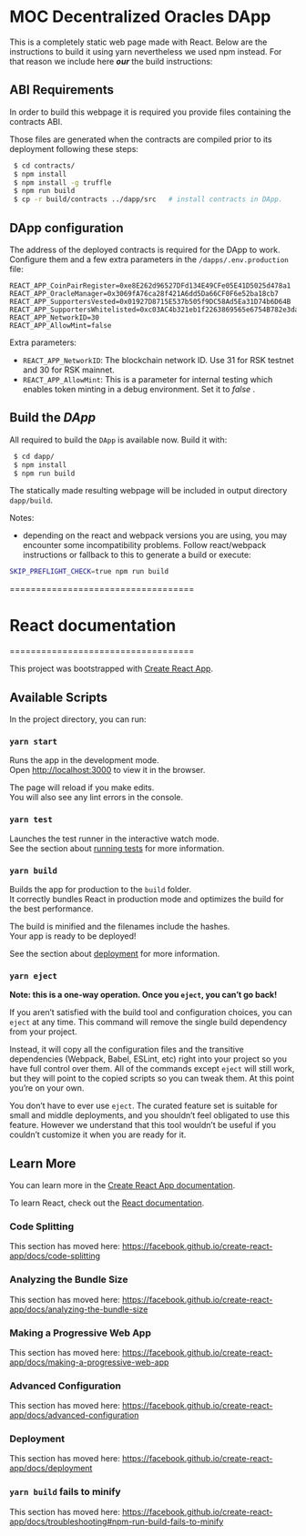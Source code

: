 # MOC Decentralized Oracles DApp

This is a completely static web page made with React. Below are the instructions to build it using yarn nevertheless we used npm instead. 
For that reason we include here ***our*** the build instructions:

## ABI Requirements

In order to build this webpage it is required you provide files containing the contracts ABI.  

Those files are generated when the contracts are compiled prior to its deployment following these steps:

```bash
 $ cd contracts/
 $ npm install
 $ npm install -g truffle
 $ npm run build
 $ cp -r build/contracts ../dapp/src   # install contracts in DApp.
```

## DApp configuration

The address of the deployed contracts is required for the DApp to work.
Configure them and a few extra parameters in the `/dapps/.env.production` file:

```env
REACT_APP_CoinPairRegister=0xe8E262d96527DFd134E49CFe05E41D5025d478a1
REACT_APP_OracleManager=0x3069fA76ca28f421A6dd5Da66CF0F6e52ba18cb7
REACT_APP_SupportersVested=0x01927D8715E537b505f9DC58Ad5Ea31D74b6D64B
REACT_APP_SupportersWhitelisted=0xc03AC4b321eb1f2263869565e6754B782e3da536
REACT_APP_NetworkID=30
REACT_APP_AllowMint=false
```

Extra parameters:

 * `REACT_APP_NetworkID`: The blockchain network ID. Use 31 for RSK testnet and 30 for RSK mainnet.
 * `REACT_APP_AllowMint`: This is a parameter for internal testing which enables token minting in a debug environment. Set it to *false* .


## Build the *DApp* 

All required to build the `DApp` is available now. Build it with:

```bash
 $ cd dapp/
 $ npm install
 $ npm run build
```

 The statically made resulting webpage will be included in output directory `dapp/build`.

Notes:

 * depending on the react and webpack versions you are using, you may encounter some incompatibility problems. Follow react/webpack instructions or fallback to this to generate a build or execute:

 ```bash
 SKIP_PREFLIGHT_CHECK=true npm run build
 ```



===================================
# React documentation
===================================

This project was bootstrapped with [Create React App](https://github.com/facebook/create-react-app).

## Available Scripts

In the project directory, you can run:

### `yarn start`

Runs the app in the development mode.<br />
Open [http://localhost:3000](http://localhost:3000) to view it in the browser.

The page will reload if you make edits.<br />
You will also see any lint errors in the console.

### `yarn test`

Launches the test runner in the interactive watch mode.<br />
See the section about [running tests](https://facebook.github.io/create-react-app/docs/running-tests) for more information.

### `yarn build`

Builds the app for production to the `build` folder.<br />
It correctly bundles React in production mode and optimizes the build for the best performance.

The build is minified and the filenames include the hashes.<br />
Your app is ready to be deployed!

See the section about [deployment](https://facebook.github.io/create-react-app/docs/deployment) for more information.

### `yarn eject`

**Note: this is a one-way operation. Once you `eject`, you can’t go back!**

If you aren’t satisfied with the build tool and configuration choices, you can `eject` at any time. This command will remove the single build dependency from your project.

Instead, it will copy all the configuration files and the transitive dependencies (Webpack, Babel, ESLint, etc) right into your project so you have full control over them. All of the commands except `eject` will still work, but they will point to the copied scripts so you can tweak them. At this point you’re on your own.

You don’t have to ever use `eject`. The curated feature set is suitable for small and middle deployments, and you shouldn’t feel obligated to use this feature. However we understand that this tool wouldn’t be useful if you couldn’t customize it when you are ready for it.

## Learn More

You can learn more in the [Create React App documentation](https://facebook.github.io/create-react-app/docs/getting-started).

To learn React, check out the [React documentation](https://reactjs.org/).

### Code Splitting

This section has moved here: https://facebook.github.io/create-react-app/docs/code-splitting

### Analyzing the Bundle Size

This section has moved here: https://facebook.github.io/create-react-app/docs/analyzing-the-bundle-size

### Making a Progressive Web App

This section has moved here: https://facebook.github.io/create-react-app/docs/making-a-progressive-web-app

### Advanced Configuration

This section has moved here: https://facebook.github.io/create-react-app/docs/advanced-configuration

### Deployment

This section has moved here: https://facebook.github.io/create-react-app/docs/deployment

### `yarn build` fails to minify

This section has moved here: https://facebook.github.io/create-react-app/docs/troubleshooting#npm-run-build-fails-to-minify
